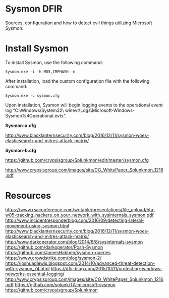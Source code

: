 # Sysmon DFIR
Sources, configuration and how to detect evil things utilizing Microsoft Sysmon.

# Install Sysmon

To install Sysmon, use the following command:

    Sysmon.exe -i -h MD5,IMPHASH -n

After installation, load the custom configuration file with the following command:

    Sysmon.exe -c sysmon.cfg

Upon installation, Sysmon will begin logging events to the operational event log “C:\Windows\System32\ winevt\Logs\Microsoft-Windows-Sysmon%4Operational.evtx”.

**Sysmon-a.cfg**

http://www.blacklanternsecurity.com/blog/2016/12/11/sysmon-woes-elasticsearch-and-mitres-attack-matrix/

**Sysmon-b.cfg**

https://github.com/crypsisgroup/Splunkmon/edit/master/sysmon.cfg

http://www.crypsisgroup.com/images/site/CG_WhitePaper_Splunkmon_1216.pdf


# Resources
https://www.rsaconference.com/writable/presentations/file_upload/hta-w05-tracking_hackers_on_your_network_with_sysinternals_sysmon.pdf
http://www.incidentresponderblog.com/2016/09/detecting-lateral-movement-using-sysmon.html
http://www.blacklanternsecurity.com/blog/2016/12/11/sysmon-woes-elasticsearch-and-mitres-attack-matrix/
http://www.darkoperator.com/blog/2014/8/8/sysinternals-sysmon
https://github.com/darkoperator/Posh-Sysmon
https://github.com/JamesHabben/sysmon-queries
https://www.crowdstrike.com/blog/sysmon-2/
https://joshuadlewis.blogspot.com/2014/10/advanced-threat-detection-with-sysmon_74.html
https://dfir-blog.com/2015/10/11/protecting-windows-networks-essential-logging/
http://www.crypsisgroup.com/images/site/CG_WhitePaper_Splunkmon_1216.pdf
https://github.com/splunk/TA-microsoft-sysmon
https://github.com/crypsisgroup/Splunkmon
